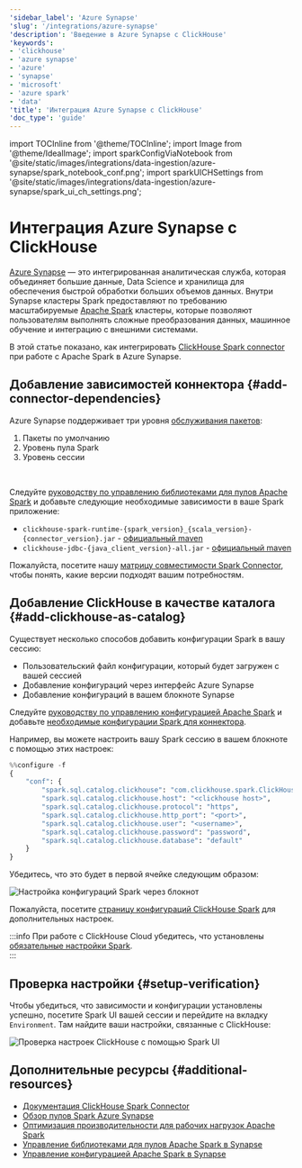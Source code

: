 ```yaml
---
'sidebar_label': 'Azure Synapse'
'slug': '/integrations/azure-synapse'
'description': 'Введение в Azure Synapse с ClickHouse'
'keywords':
- 'clickhouse'
- 'azure synapse'
- 'azure'
- 'synapse'
- 'microsoft'
- 'azure spark'
- 'data'
'title': 'Интеграция Azure Synapse с ClickHouse'
'doc_type': 'guide'
---
```


import TOCInline from '@theme/TOCInline';
import Image from '@theme/IdealImage';
import sparkConfigViaNotebook from '@site/static/images/integrations/data-ingestion/azure-synapse/spark_notebook_conf.png';
import sparkUICHSettings from '@site/static/images/integrations/data-ingestion/azure-synapse/spark_ui_ch_settings.png';


# Интеграция Azure Synapse с ClickHouse

[Azure Synapse](https://azure.microsoft.com/en-us/products/synapse-analytics) — это интегрированная аналитическая служба, которая объединяет большие данные, Data Science и хранилища для обеспечения быстрой обработки больших объемов данных. Внутри Synapse кластеры Spark предоставляют по требованию масштабируемые [Apache Spark](https://spark.apache.org) кластеры, которые позволяют пользователям выполнять сложные преобразования данных, машинное обучение и интеграцию с внешними системами.

В этой статье показано, как интегрировать [ClickHouse Spark connector](/integrations/apache-spark/spark-native-connector) при работе с Apache Spark в Azure Synapse.

<TOCInline toc={toc}></TOCInline>

## Добавление зависимостей коннектора {#add-connector-dependencies}
Azure Synapse поддерживает три уровня [обслуживания пакетов](https://learn.microsoft.com/en-us/azure/synapse-analytics/spark/apache-spark-azure-portal-add-libraries):
1. Пакеты по умолчанию
2. Уровень пула Spark
3. Уровень сессии

<br/>

Следуйте [руководству по управлению библиотеками для пулов Apache Spark](https://learn.microsoft.com/en-us/azure/synapse-analytics/spark/apache-spark-manage-pool-packages) и добавьте следующие необходимые зависимости в ваше Spark приложение:
- `clickhouse-spark-runtime-{spark_version}_{scala_version}-{connector_version}.jar` - [официальный maven](https://mvnrepository.com/artifact/com.clickhouse.spark)
- `clickhouse-jdbc-{java_client_version}-all.jar` - [официальный maven](https://mvnrepository.com/artifact/com.clickhouse/clickhouse-jdbc)

Пожалуйста, посетите нашу [матрицу совместимости Spark Connector](/integrations/apache-spark/spark-native-connector#compatibility-matrix), чтобы понять, какие версии подходят вашим потребностям.

## Добавление ClickHouse в качестве каталога {#add-clickhouse-as-catalog}

Существует несколько способов добавить конфигурации Spark в вашу сессию:
* Пользовательский файл конфигурации, который будет загружен с вашей сессией
* Добавление конфигураций через интерфейс Azure Synapse
* Добавление конфигураций в вашем блокноте Synapse

Следуйте [руководству по управлению конфигурацией Apache Spark](https://learn.microsoft.com/en-us/azure/synapse-analytics/spark/apache-spark-azure-create-spark-configuration) и добавьте [необходимые конфигурации Spark для коннектора](/integrations/apache-spark/spark-native-connector#register-the-catalog-required).

Например, вы можете настроить вашу Spark сессию в вашем блокноте с помощью этих настроек:

```python
%%configure -f
{
    "conf": {
        "spark.sql.catalog.clickhouse": "com.clickhouse.spark.ClickHouseCatalog",
        "spark.sql.catalog.clickhouse.host": "<clickhouse host>",
        "spark.sql.catalog.clickhouse.protocol": "https",
        "spark.sql.catalog.clickhouse.http_port": "<port>",
        "spark.sql.catalog.clickhouse.user": "<username>",
        "spark.sql.catalog.clickhouse.password": "password",
        "spark.sql.catalog.clickhouse.database": "default"
    }
}
```

Убедитесь, что это будет в первой ячейке следующим образом:

<Image img={sparkConfigViaNotebook} size="xl" alt="Настройка конфигураций Spark через блокнот" border/>

Пожалуйста, посетите [страницу конфигураций ClickHouse Spark](/integrations/apache-spark/spark-native-connector#configurations) для дополнительных настроек.

:::info
При работе с ClickHouse Cloud убедитесь, что установлены [обязательные настройки Spark](/integrations/apache-spark/spark-native-connector#clickhouse-cloud-settings).  
:::

## Проверка настройки {#setup-verification}

Чтобы убедиться, что зависимости и конфигурации установлены успешно, посетите Spark UI вашей сессии и перейдите на вкладку `Environment`. Там найдите ваши настройки, связанные с ClickHouse:

<Image img={sparkUICHSettings} size="xl" alt="Проверка настроек ClickHouse с помощью Spark UI" border/>

## Дополнительные ресурсы {#additional-resources}

- [Документация ClickHouse Spark Connector](/integrations/apache-spark)
- [Обзор пулов Spark Azure Synapse](https://learn.microsoft.com/en-us/azure/synapse-analytics/spark/apache-spark-overview)
- [Оптимизация производительности для рабочих нагрузок Apache Spark](https://learn.microsoft.com/en-us/azure/synapse-analytics/spark/apache-spark-performance)
- [Управление библиотеками для пулов Apache Spark в Synapse](https://learn.microsoft.com/en-us/azure/synapse-analytics/spark/apache-spark-manage-pool-packages)
- [Управление конфигурацией Apache Spark в Synapse](https://learn.microsoft.com/en-us/azure/synapse-analytics/spark/apache-spark-azure-create-spark-configuration)
